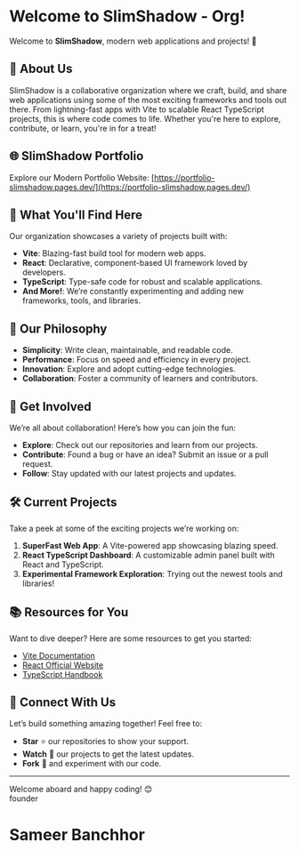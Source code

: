 # Welcome to SlimShadow - Org!

Welcome to **SlimShadow**, modern web applications and projects! 🎉

## 🚀 About Us
SlimShadow is a collaborative organization where we craft, build, and share web applications using some of the most exciting frameworks and tools out there. From lightning-fast apps with Vite to scalable React TypeScript projects, this is where code comes to life. Whether you're here to explore, contribute, or learn, you're in for a treat!
## 🌐 SlimShadow Portfolio
Explore our Modern Portfolio Website: [https://portfolio-slimshadow.pages.dev/](https://portfolio-slimshadow.pages.dev/)

## 📂 What You'll Find Here
Our organization showcases a variety of projects built with:  
- **Vite**: Blazing-fast build tool for modern web apps.
- **React**: Declarative, component-based UI framework loved by developers.
- **TypeScript**: Type-safe code for robust and scalable applications.
- **And More!**: We’re constantly experimenting and adding new frameworks, tools, and libraries.

## 🌟 Our Philosophy
- **Simplicity**: Write clean, maintainable, and readable code.
- **Performance**: Focus on speed and efficiency in every project.
- **Innovation**: Explore and adopt cutting-edge technologies.
- **Collaboration**: Foster a community of learners and contributors.

## 🤝 Get Involved
We’re all about collaboration! Here’s how you can join the fun:
- **Explore**: Check out our repositories and learn from our projects.
- **Contribute**: Found a bug or have an idea? Submit an issue or a pull request.
- **Follow**: Stay updated with our latest projects and updates.

## 🛠️ Current Projects
Take a peek at some of the exciting projects we’re working on:
1. **SuperFast Web App**: A Vite-powered app showcasing blazing speed.
2. **React TypeScript Dashboard**: A customizable admin panel built with React and TypeScript.
3. **Experimental Framework Exploration**: Trying out the newest tools and libraries!

## 📚 Resources for You
Want to dive deeper? Here are some resources to get you started:
- [Vite Documentation](https://vitejs.dev/guide/)
- [React Official Website](https://reactjs.org/)
- [TypeScript Handbook](https://www.typescriptlang.org/docs/)

## 💌 Connect With Us
Let’s build something amazing together! Feel free to:
- **Star** ⭐ our repositories to show your support.
- **Watch** 👀 our projects to get the latest updates.
- **Fork** 🍴 and experiment with our code.

---

Welcome aboard and happy coding! 😊  
founder 
# Sameer Banchhor
